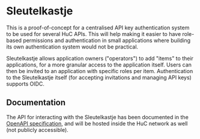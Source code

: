 # Sleutelkastje
This is a proof-of-concept for a centralised API key authentication system to be used for several HuC APIs. This will help making it easier to have role-based permissions and authentication in small applications where building its own authentication system would not be practical.

Sleutelkastje allows application owners ("operators") to add "items" to their applications, for a more granular access to the application itself. Users can then be invited to an application with specific roles per item. Authentication to the Sleutelkastje itself (for accepting invitations and managing API keys) supports OIDC.

## Documentation
The API for interacting with the Sleutelkastje has been documented in the [OpenAPI specification](openapi.yaml), and will be hosted inside the HuC network as well (not publicly accessible).

